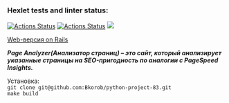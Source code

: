 ### Hexlet tests and linter status:
[![Actions Status](https://github.com/Bkorob/python-project-83/actions/workflows/hexlet-check.yml/badge.svg)](https://github.com/Bkorob/python-project-83/actions)
[![Actions Status](https://github.com/Bkorob/python-project-83/actions/workflows/make-check.yml/badge.svg)](https://github.com/Bkorob/python-project-83/actions)
<a href="https://codeclimate.com/github/Bkorob/python-project-83/maintainability"><img src="https://api.codeclimate.com/v1/badges/056a8fea9d9c8e38dec0/maintainability" /></a>


[Web-версия on Rails](https://python-project-83-mqhf.onrender.com/)

***Page Analyzer(Анализатор страниц) – это сайт, который анализирует указанные страницы на SEO-пригодность  по аналогии с PageSpeed ​​Insights.***

Установка:\
```git clone git@github.com:Bkorob/python-project-83.git```\
```make build```
